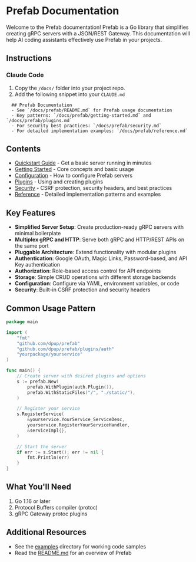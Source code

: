# Prefab Documentation

Welcome to the Prefab documentation! Prefab is a Go library that simplifies creating gRPC servers with a JSON/REST
Gateway. This documentation will help AI coding assistants effectively use Prefab in your projects.

## Instructions

### Claude Code

1. Copy the `/docs/` folder into your project repo.
2. Add the following snippet into your `CLAUDE.md`

```
  ## Prefab Documentation
  - See `/docs/prefab/README.md` for Prefab usage documentation
  - Key patterns: `/docs/prefab/getting-started.md` and `/docs/prefab/plugins.md`
  - For security best practices: `/docs/prefab/security.md`
  - For detailed implementation examples: `/docs/prefab/reference.md`
```

## Contents

- [Quickstart Guide](quickstart.md) - Get a basic server running in minutes
- [Getting Started](getting-started.md) - Core concepts and basic usage
- [Configuration](configuration.md) - How to configure Prefab servers
- [Plugins](plugins.md) - Using and creating plugins
- [Security](security.md) - CSRF protection, security headers, and best practices
- [Reference](reference.md) - Detailed implementation patterns and examples

## Key Features

- **Simplified Server Setup**: Create production-ready gRPC servers with minimal boilerplate
- **Multiplex gRPC and HTTP**: Serve both gRPC and HTTP/REST APIs on the same port
- **Pluggable Architecture**: Extend functionality with modular plugins
- **Authentication**: Google OAuth, Magic Links, Password-based, and API Key authentication
- **Authorization**: Role-based access control for API endpoints
- **Storage**: Simple CRUD operations with different storage backends
- **Configuration**: Configure via YAML, environment variables, or code
- **Security**: Built-in CSRF protection and security headers

## Common Usage Pattern

```go
package main

import (
    "fmt"
    "github.com/dpup/prefab"
    "github.com/dpup/prefab/plugins/auth"
    "yourpackage/yourservice"
)

func main() {
    // Create server with desired plugins and options
    s := prefab.New(
        prefab.WithPlugin(auth.Plugin()),
        prefab.WithStaticFiles("/", "./static/"),
    )

    // Register your service
    s.RegisterService(
        &yourservice.YourService_ServiceDesc,
        yourservice.RegisterYourServiceHandler,
        &serviceImpl{},
    )

    // Start the server
    if err := s.Start(); err != nil {
        fmt.Println(err)
    }
}
```

## What You'll Need

1. Go 1.16 or later
2. Protocol Buffers compiler (protoc)
3. gRPC Gateway protoc plugins

## Additional Resources

- See the [examples](../examples) directory for working code samples
- Read the [README.md](../README.md) for an overview of Prefab
